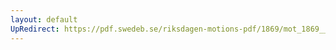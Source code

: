 ```yaml
---
layout: default
UpRedirect: https://pdf.swedeb.se/riksdagen-motions-pdf/1869/mot_1869__fk__00029/mot_1869__fk__00029_001.pdf
---
```


